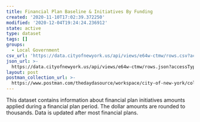 ```yaml
---
title: Financial Plan Baseline & Initiatives By Funding
created: '2020-11-10T17:02:39.372250'
modified: '2020-12-04T19:24:24.236912'
state: active
type: dataset
tags: []
groups:
  - Local Government
csv_url: 'https://data.cityofnewyork.us/api/views/e64w-ctmw/rows.csv?accessType=DOWNLOAD'
json_url: >-
  https://data.cityofnewyork.us/api/views/e64w-ctmw/rows.json?accessType=DOWNLOAD
layout: post
postman_collection_url: >-
  https://www.postman.com/thedaydasource/workspace/city-of-new-york/collection/15909983-fa1de762-1d7a-4bd0-bc14-0b76bd25f06a
---
```

This dataset contains information about financial plan initiatives amounts applied during a financial plan period.  The dollar amounts are rounded to thousands.  Data is updated after most financial plans.
